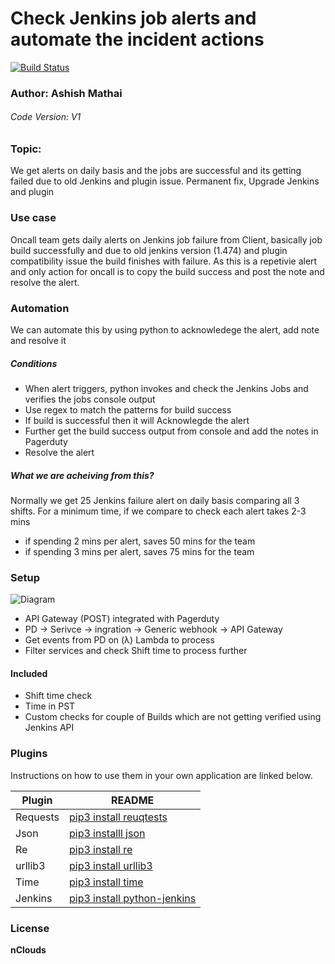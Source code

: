 # Check Jenkins job alerts and automate the incident actions
[![Build Status](https://travis-ci.org/joemccann/dillinger.svg?branch=master)](https://travis-ci.org/joemccann/dillinger)
### Author: Ashish Mathai
###### Code Version: V1
### Topic: 
We get alerts on daily basis and the jobs are successful and its getting     failed due to old Jenkins and plugin issue. Permanent fix, Upgrade Jenkins and plugin

### Use case
Oncall team gets daily alerts on Jenkins job failure from Client, basically job build successfully and due to old jenkins version (1.474) and plugin compatibility issue the build finishes with failure.
As this is a repetivie alert and only action for oncall is to copy the build success and post the note and resolve the alert.

### Automation
We can automate this by using python to acknowledege the alert, add note and resolve it
##### Conditions
- When alert triggers, python invokes and check the Jenkins Jobs and verifies the jobs console output
- Use regex to match the patterns for build success
- If build is successful then it will Acknowlegde the alert
- Further get the build success output from console and add the notes in Pagerduty
- Resolve the alert

##### What we are acheiving from this?
Normally we get 25 Jenkins failure alert on daily basis comparing all 3 shifts.
For a minimum time, if we compare to check each alert takes 2-3 mins
- if spending 2 mins per alert, saves 50 mins for the team
- if spending 3 mins per alert, saves 75 mins for the team

### Setup 
![Diagram](![Diagram](../ref_image/diagram.png))

- API Gateway (POST) integrated with Pagerduty
- PD -> Serivce -> ingration -> Generic webhook -> API Gateway
- Get events from PD on (λ) Lambda to process
- Filter services and check Shift time to process further

#### Included
- Shift time check
- Time in PST
- Custom checks for couple of Builds which are not getting verified using Jenkins API

### Plugins
Instructions on how to use them in your own application are linked below.

| Plugin | README |
| ------ | ------ |
| Requests | [pip3 install reuqtests][l1] |
| Json | [pip3 installl json][l2] |
| Re | [pip3 install re][l3] |
| urllib3 | [pip3 install urllib3][l4] |
| Time | [pip3 install time][l5] |
| Jenkins | [pip3 install python-jenkins][l6] |


### License
**nClouds**

   [l1]: <https://pypi.org/project/requests/>
   [l2]: <https://pypi.org/project/jsons/>
   [l3]: <https://pypi.org/project/regex/>
   [l4]: <https://pypi.org/project/urllib3/>
   [l5]: <https://pypi.org/project/time/>
   [l6]: <https://pypi.org/project/python-jenkins/>